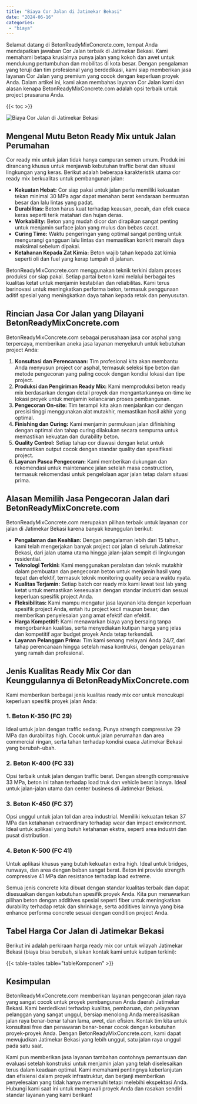 ```yaml
---
title: "Biaya Cor Jalan di Jatimekar Bekasi"
date: "2024-06-16"
categories: 
 - "biaya"
---
```


Selamat datang di BetonReadyMixConcrete.com, tempat Anda mendapatkan jawaban Cor Jalan terbaik di Jatimekar Bekasi. Kami memahami betapa krusialnya punya jalan yang kokoh dan awet untuk mendukung pertumbuhan dan mobilitas di kota besar. Dengan pengalaman yang teruji dan tim profesional yang berdedikasi, kami siap memberikan jasa layanan Cor Jalan yang premium yang cocok dengan keperluan proyek Anda. Dalam artikel ini, kami akan membahas layanan Cor Jalan kami dan alasan kenapa BetonReadyMixConcrete.com adalah opsi terbaik untuk project prasarana Anda.

{{< toc >}}

![Biaya Cor Jalan di Jatimekar Bekasi](https://betoncor8.github.io/cor/harga-beton-readymix-concrete%20(20).png)

## Mengenal Mutu Beton Ready Mix untuk Jalan Perumahan

Cor ready mix untuk jalan tidak hanya campuran semen umum. Produk ini dirancang khusus untuk menjawab kebutuhan traffic berat dan situasi lingkungan yang keras. Berikut adalah beberapa karakteristik utama cor ready mix berkualitas untuk pembangunan jalan:

- **Kekuatan Hebat:** Cor siap pakai untuk jalan perlu memiliki kekuatan tekan minimal 30 MPa agar dapat menahan berat kendaraan bermuatan besar dan lalu lintas yang padat.
- **Durabilitas:** Beton harus kuat terhadap keausan, pecah, dan efek cuaca keras seperti terik matahari dan hujan deras.
- **Workability:** Beton yang mudah dicor dan dirapikan sangat penting untuk menjamin surface jalan yang mulus dan bebas cacat.
- **Curing Time:** Waktu pengeringan yang optimal sangat penting untuk mengurangi gangguan lalu lintas dan memastikan konkrit meraih daya maksimal sebelum dipakai.
- **Ketahanan Kepada Zat Kimia:** Beton wajib tahan kepada zat kimia seperti oli dan fuel yang kerap tumpah di jalanan.

BetonReadyMixConcrete.com menggunakan teknik terkini dalam proses produksi cor siap pakai. Setiap partai beton kami melalui berbagai tes kualitas ketat untuk menjamin kestabilan dan reliabilitas. Kami terus berinovasi untuk meningkatkan performa beton, termasuk penggunaan aditif spesial yang meningkatkan daya tahan kepada retak dan penyusutan.

## Rincian Jasa Cor Jalan yang Dilayani BetonReadyMixConcrete.com

BetonReadyMixConcrete.com sebagai perusahaan jasa cor asphal yang terpercaya, memberikan aneka jasa layanan menyeluruh untuk kebutuhan project Anda:

1. **Konsultasi dan Perencanaan:** Tim profesional kita akan membantu Anda menyusun project cor asphal, termasuk seleksi tipe beton dan metode pengecoran yang paling cocok dengan kondisi lokasi dan tipe project.
2. **Produksi dan Pengiriman Ready Mix:** Kami memproduksi beton ready mix berdasarkan dengan detail proyek dan mengantarkannya on-time ke lokasi proyek untuk menjamin kelancaran proses pembangunan.
3. **Pengecoran On-site:** Tim terampil kita akan menjalankan cor dengan presisi tinggi menggunakan alat mutakhir, memastikan hasil akhir yang optimal.
4. **Finishing dan Curing:** Kami menjamin permukaan jalan difinishing dengan optimal dan tahap curing dilakukan secara sempurna untuk memastikan kekuatan dan durability beton.
5. **Quality Control:** Setiap tahap cor diawasi dengan ketat untuk memastikan output cocok dengan standar quality dan spesifikasi project.
6. **Layanan Pasca Pengecoran:** Kami memberikan dukungan dan rekomendasi untuk maintenance jalan setelah masa construction, termasuk rekomendasi untuk pengelolaan agar jalan tetap dalam situasi prima.

## Alasan Memilih Jasa Pengecoran Jalan dari BetonReadyMixConcrete.com

BetonReadyMixConcrete.com merupakan pilihan terbaik untuk layanan cor jalan di Jatimekar Bekasi karena banyak keunggulan berikut:

- **Pengalaman dan Keahlian:** Dengan pengalaman lebih dari 15 tahun, kami telah mengerjakan banyak project cor jalan di seluruh Jatimekar Bekasi, dari jalan utama utama hingga jalan-jalan sempit di lingkungan residential.
- **Teknologi Terkini:** Kami menggunakan peralatan dan teknik mutakhir dalam pembuatan dan pengecoran beton untuk menjamin hasil yang tepat dan efektif, termasuk teknik monitoring quality secara waktu nyata.
- **Kualitas Terjamin:** Setiap batch cor ready mix kami lewat test lab yang ketat untuk memastikan kesesuaian dengan standar industri dan sesuai keperluan spesifik project Anda.
- **Fleksibilitas:** Kami mampu mengatur jasa layanan kita dengan keperluan spesifik project Anda, entah itu project kecil maupun besar, dan memberikan penyelesaian yang amat efektif dan efektif.
- **Harga Kompetitif:** Kami menawarkan biaya yang bersaing tanpa mengorbankan kualitas, serta menyediakan kutipan harga yang jelas dan kompetitif agar budget proyek Anda tetap terkendali.
- **Layanan Pelanggan Prima:** Tim kami senang melayani Anda 24/7, dari tahap perencanaan hingga setelah masa kontruksi, dengan pelayanan yang ramah dan profesional.

## Jenis Kualitas Ready Mix Cor dan Keunggulannya di BetonReadyMixConcrete.com

Kami memberikan berbagai jenis kualitas ready mix cor untuk mencukupi keperluan spesifik proyek jalan Anda:

### 1\. Beton K-350 (FC 29)

Ideal untuk jalan dengan traffic sedang. Punya strength compressive 29 MPa dan durabilitas high. Cocok untuk jalan perumahan dan area commercial ringan, serta tahan terhadap kondisi cuaca Jatimekar Bekasi yang berubah-ubah.

### 2\. Beton K-400 (FC 33)

Opsi terbaik untuk jalan dengan traffic berat. Dengan strength compressive 33 MPa, beton ini tahan terhadap load truk dan vehicle berat lainnya. Ideal untuk jalan-jalan utama dan center business di Jatimekar Bekasi.

### 3\. Beton K-450 (FC 37)

Opsi unggul untuk jalan tol dan area industrial. Memiliki kekuatan tekan 37 MPa dan ketahanan extraordinary terhadap wear dan impact environment. Ideal untuk aplikasi yang butuh ketahanan ekstra, seperti area industri dan pusat distribution.

### 4\. Beton K-500 (FC 41)

Untuk aplikasi khusus yang butuh kekuatan extra high. Ideal untuk bridges, runways, dan area dengan beban sangat berat. Beton ini provide strength compressive 41 MPa dan resistance terhadap load extreme.

Semua jenis concrete kita dibuat dengan standar kualitas terbaik dan dapat disesuaikan dengan kebutuhan spesifik proyek Anda. Kita pun menawarkan pilihan beton dengan additives spesial seperti fiber untuk meningkatkan durability terhadap retak dan shrinkage, serta additives lainnya yang bisa enhance performa concrete sesuai dengan condition project Anda.

## Tabel Harga Cor Jalan di Jatimekar Bekasi

Berikut ini adalah perkiraan harga ready mix cor untuk wilayah Jatimekar Bekasi (biaya bisa berubah, silakan kontak kami untuk kutipan terkini):

{{< table-tables table="tableKomponen" >}}

## Kesimpulan

BetonReadyMixConcrete.com memberikan layanan pengecoran jalan raya yang sangat cocok untuk proyek pembangunan Anda daerah Jatimekar Bekasi. Kami berdedikasi terhadap kualitas, pembaruan, dan pelayanan pelanggan yang sangat unggul, bersiap menolong Anda merealisasikan jalan raya benar-benar tahan lama, awet, dan efisien. Kontak tim kita untuk konsultasi free dan penawaran benar-benar cocok dengan kebutuhan proyek-proyek Anda. Dengan BetonReadyMixConcrete.com, kami dapat mewujudkan Jatimekar Bekasi yang lebih unggul, satu jalan raya unggul pada satu saat.

Kami pun memberikan jasa layanan tambahan contohnya pemantauan dan evaluasi setelah konstruksi untuk menjamin jalan yang telah diselesaikan terus dalam keadaan optimal. Kami memahami pentingnya keberlanjutan dan efisiensi dalam proyek infrastruktur, dan berjanji memberikan penyelesaian yang tidak hanya memenuhi tetapi melebihi ekspektasi Anda. Hubungi kami saat ini untuk mengawali proyek Anda dan rasakan sendiri standar layanan yang kami berikan!
